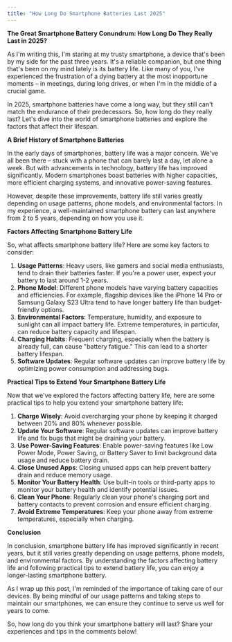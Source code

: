 ```yaml
---
title: "How Long Do Smartphone Batteries Last 2025"
---
```


**The Great Smartphone Battery Conundrum: How Long Do They Really Last in 2025?**

As I'm writing this, I'm staring at my trusty smartphone, a device that's been by my side for the past three years. It's a reliable companion, but one thing that's been on my mind lately is its battery life. Like many of you, I've experienced the frustration of a dying battery at the most inopportune moments – in meetings, during long drives, or when I'm in the middle of a crucial game.

In 2025, smartphone batteries have come a long way, but they still can't match the endurance of their predecessors. So, how long do they really last? Let's dive into the world of smartphone batteries and explore the factors that affect their lifespan.

**A Brief History of Smartphone Batteries**

In the early days of smartphones, battery life was a major concern. We've all been there – stuck with a phone that can barely last a day, let alone a week. But with advancements in technology, battery life has improved significantly. Modern smartphones boast batteries with higher capacities, more efficient charging systems, and innovative power-saving features.

However, despite these improvements, battery life still varies greatly depending on usage patterns, phone models, and environmental factors. In my experience, a well-maintained smartphone battery can last anywhere from 2 to 5 years, depending on how you use it.

**Factors Affecting Smartphone Battery Life**

So, what affects smartphone battery life? Here are some key factors to consider:

1. **Usage Patterns**: Heavy users, like gamers and social media enthusiasts, tend to drain their batteries faster. If you're a power user, expect your battery to last around 1-2 years.
2. **Phone Model**: Different phone models have varying battery capacities and efficiencies. For example, flagship devices like the iPhone 14 Pro or Samsung Galaxy S23 Ultra tend to have longer battery life than budget-friendly options.
3. **Environmental Factors**: Temperature, humidity, and exposure to sunlight can all impact battery life. Extreme temperatures, in particular, can reduce battery capacity and lifespan.
4. **Charging Habits**: Frequent charging, especially when the battery is already full, can cause "battery fatigue." This can lead to a shorter battery lifespan.
5. **Software Updates**: Regular software updates can improve battery life by optimizing power consumption and addressing bugs.

**Practical Tips to Extend Your Smartphone Battery Life**

Now that we've explored the factors affecting battery life, here are some practical tips to help you extend your smartphone battery life:

1. **Charge Wisely**: Avoid overcharging your phone by keeping it charged between 20% and 80% whenever possible.
2. **Update Your Software**: Regular software updates can improve battery life and fix bugs that might be draining your battery.
3. **Use Power-Saving Features**: Enable power-saving features like Low Power Mode, Power Saving, or Battery Saver to limit background data usage and reduce battery drain.
4. **Close Unused Apps**: Closing unused apps can help prevent battery drain and reduce memory usage.
5. **Monitor Your Battery Health**: Use built-in tools or third-party apps to monitor your battery health and identify potential issues.
6. **Clean Your Phone**: Regularly clean your phone's charging port and battery contacts to prevent corrosion and ensure efficient charging.
7. **Avoid Extreme Temperatures**: Keep your phone away from extreme temperatures, especially when charging.

**Conclusion**

In conclusion, smartphone battery life has improved significantly in recent years, but it still varies greatly depending on usage patterns, phone models, and environmental factors. By understanding the factors affecting battery life and following practical tips to extend battery life, you can enjoy a longer-lasting smartphone battery.

As I wrap up this post, I'm reminded of the importance of taking care of our devices. By being mindful of our usage patterns and taking steps to maintain our smartphones, we can ensure they continue to serve us well for years to come.

So, how long do you think your smartphone battery will last? Share your experiences and tips in the comments below!
